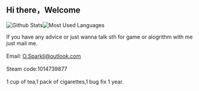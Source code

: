## Hi there，Welcome


![Github Stats](https://github-readme-stats.vercel.app/api?username=Sparklix&show_icons=true)![Most Used Languages](https://github-readme-stats.vercel.app/api/top-langs/?username=Sparklix)


If you have any advice or just wanna talk sth for game or alogrithm with me just mail me. <br><br>
Email: O.Sparkli@outlook.com <br><br>
Steam code:1014739877<br><br>
1 cup of tea,1 pack of cigarettes,1 bug fix 1 year.
